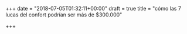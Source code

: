 +++
date = "2018-07-05T01:32:11+00:00"
draft = true
title = "cómo las 7 lucas del confort podrían ser más de $300.000"

+++

